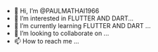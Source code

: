 - 👋 Hi, I’m @PAULMATHAI1966
- 👀 I’m interested in FLUTTER AND DART...
- 🌱 I’m currently learning FLUTTER AND DART ...
- 💞️ I’m looking to collaborate on ...
- 📫 How to reach me ...

<!---
PAULMATHAI1966/PAULMATHAI1966 is a ✨ special ✨ repository because its `README.md` (this file) appears on your GitHub profile.
You can click the Preview link to take a look at your changes.
--->
